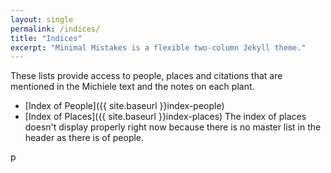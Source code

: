 ```yaml
---
layout: single
permalink: /indices/
title: "Indices"
excerpt: "Minimal Mistakes is a flexible two-column Jekyll theme."
---
```


These lists provide access to people, places and citations that are mentioned in the Michiele text and the notes on each plant.

* [Index of People]({{ site.baseurl }}index-people)
* [Index of Places]({{ site.baseurl }}index-places) The index of places doesn't display properly right now because there is no master list in the header as there is of people. 

<div class="ornament">p</div>
